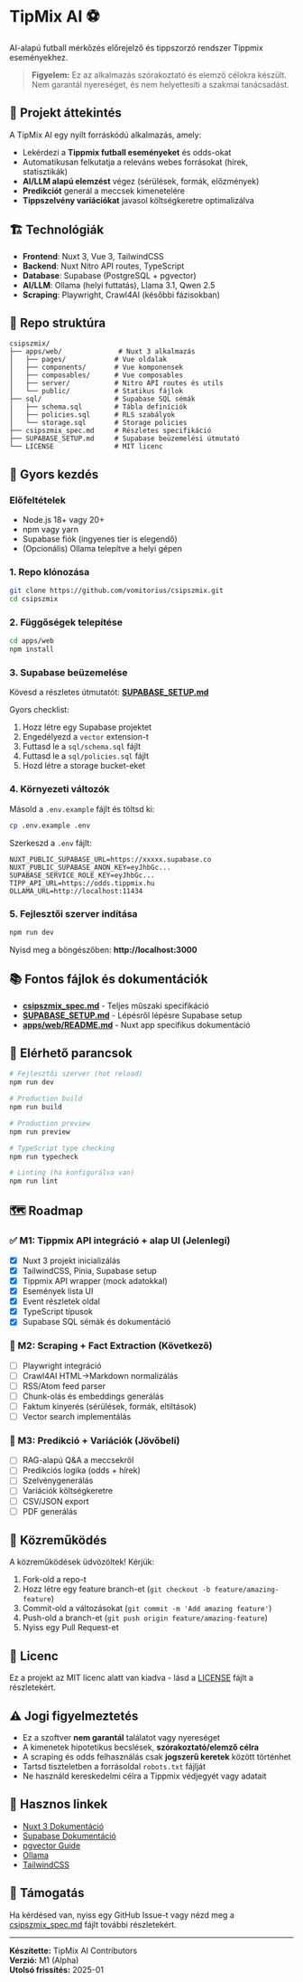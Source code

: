 # TipMix AI ⚽

AI-alapú futball mérkőzés előrejelző és tippszorzó rendszer Tippmix eseményekhez.

> **Figyelem:** Ez az alkalmazás szórakoztató és elemző célokra készült. Nem garantál nyereséget, és nem helyettesíti a szakmai tanácsadást.

## 🎯 Projekt áttekintés

A TipMix AI egy nyílt forráskódú alkalmazás, amely:
- Lekérdezi a **Tippmix futball eseményeket** és odds-okat
- Automatikusan felkutatja a releváns webes forrásokat (hírek, statisztikák)
- **AI/LLM alapú elemzést** végez (sérülések, formák, előzmények)
- **Predikciót** generál a meccsek kimenetelére
- **Tippszelvény variációkat** javasol költségkeretre optimalizálva

## 🏗️ Technológiák

- **Frontend**: Nuxt 3, Vue 3, TailwindCSS
- **Backend**: Nuxt Nitro API routes, TypeScript
- **Database**: Supabase (PostgreSQL + pgvector)
- **AI/LLM**: Ollama (helyi futtatás), Llama 3.1, Qwen 2.5
- **Scraping**: Playwright, Crawl4AI (későbbi fázisokban)

## 📁 Repo struktúra

```
csipszmix/
├── apps/web/              # Nuxt 3 alkalmazás
│   ├── pages/            # Vue oldalak
│   ├── components/       # Vue komponensek
│   ├── composables/      # Vue composables
│   ├── server/           # Nitro API routes és utils
│   └── public/           # Statikus fájlok
├── sql/                  # Supabase SQL sémák
│   ├── schema.sql        # Tábla definíciók
│   ├── policies.sql      # RLS szabályok
│   └── storage.sql       # Storage policies
├── csipszmix_spec.md     # Részletes specifikáció
├── SUPABASE_SETUP.md     # Supabase beüzemelési útmutató
└── LICENSE               # MIT licenc

```

## 🚀 Gyors kezdés

### Előfeltételek

- Node.js 18+ vagy 20+
- npm vagy yarn
- Supabase fiók (ingyenes tier is elegendő)
- (Opcionális) Ollama telepítve a helyi gépen

### 1. Repo klónozása

```bash
git clone https://github.com/vomitorius/csipszmix.git
cd csipszmix
```

### 2. Függőségek telepítése

```bash
cd apps/web
npm install
```

### 3. Supabase beüzemelése

Kövesd a részletes útmutatót: **[SUPABASE_SETUP.md](./SUPABASE_SETUP.md)**

Gyors checklist:
1. Hozz létre egy Supabase projektet
2. Engedélyezd a `vector` extension-t
3. Futtasd le a `sql/schema.sql` fájlt
4. Futtasd le a `sql/policies.sql` fájlt
5. Hozd létre a storage bucket-eket

### 4. Környezeti változók

Másold a `.env.example` fájlt és töltsd ki:

```bash
cp .env.example .env
```

Szerkeszd a `.env` fájlt:

```env
NUXT_PUBLIC_SUPABASE_URL=https://xxxxx.supabase.co
NUXT_PUBLIC_SUPABASE_ANON_KEY=eyJhbGc...
SUPABASE_SERVICE_ROLE_KEY=eyJhbGc...
TIPP_API_URL=https://odds.tippmix.hu
OLLAMA_URL=http://localhost:11434
```

### 5. Fejlesztői szerver indítása

```bash
npm run dev
```

Nyisd meg a böngészőben: **http://localhost:3000**

## 📚 Fontos fájlok és dokumentációk

- **[csipszmix_spec.md](./csipszmix_spec.md)** - Teljes műszaki specifikáció
- **[SUPABASE_SETUP.md](./SUPABASE_SETUP.md)** - Lépésről lépésre Supabase setup
- **[apps/web/README.md](./apps/web/README.md)** - Nuxt app specifikus dokumentáció

## 🔧 Elérhető parancsok

```bash
# Fejlesztői szerver (hot reload)
npm run dev

# Production build
npm run build

# Production preview
npm run preview

# TypeScript type checking
npm run typecheck

# Linting (ha konfigurálva van)
npm run lint
```

## 🗺️ Roadmap

### ✅ M1: Tippmix API integráció + alap UI (Jelenlegi)
- [x] Nuxt 3 projekt inicializálás
- [x] TailwindCSS, Pinia, Supabase setup
- [x] Tippmix API wrapper (mock adatokkal)
- [x] Események lista UI
- [x] Event részletek oldal
- [x] TypeScript típusok
- [x] Supabase SQL sémák és dokumentáció

### 🚧 M2: Scraping + Fact Extraction (Következő)
- [ ] Playwright integráció
- [ ] Crawl4AI HTML→Markdown normalizálás
- [ ] RSS/Atom feed parser
- [ ] Chunk-olás és embeddings generálás
- [ ] Faktum kinyerés (sérülések, formák, eltiltások)
- [ ] Vector search implementálás

### 🔮 M3: Predikció + Variációk (Jövőbeli)
- [ ] RAG-alapú Q&A a meccsekről
- [ ] Predikciós logika (odds + hírek)
- [ ] Szelvénygenerálás
- [ ] Variációk költségkeretre
- [ ] CSV/JSON export
- [ ] PDF generálás

## 🤝 Közreműködés

A közreműködések üdvözöltek! Kérjük:
1. Fork-old a repo-t
2. Hozz létre egy feature branch-et (`git checkout -b feature/amazing-feature`)
3. Commit-old a változásokat (`git commit -m 'Add amazing feature'`)
4. Push-old a branch-et (`git push origin feature/amazing-feature`)
5. Nyiss egy Pull Request-et

## 📄 Licenc

Ez a projekt az MIT licenc alatt van kiadva - lásd a [LICENSE](./LICENSE) fájlt a részletekért.

## ⚠️ Jogi figyelmeztetés

- Ez a szoftver **nem garantál** találatot vagy nyereséget
- A kimenetek hipotetikus becslések, **szórakoztató/elemző célra**
- A scraping és odds felhasználás csak **jogszerű keretek** között történhet
- Tartsd tiszteletben a forrásoldal `robots.txt` fájlját
- Ne használd kereskedelmi célra a Tippmix védjegyét vagy adatait

## 🔗 Hasznos linkek

- [Nuxt 3 Dokumentáció](https://nuxt.com/docs)
- [Supabase Dokumentáció](https://supabase.com/docs)
- [pgvector Guide](https://supabase.com/docs/guides/ai)
- [Ollama](https://ollama.ai/)
- [TailwindCSS](https://tailwindcss.com/)

## 💬 Támogatás

Ha kérdésed van, nyiss egy GitHub Issue-t vagy nézd meg a [csipszmix_spec.md](./csipszmix_spec.md) fájlt további részletekért.

---

**Készítette:** TipMix AI Contributors  
**Verzió:** M1 (Alpha)  
**Utolsó frissítés:** 2025-01
